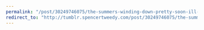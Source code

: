 ```yaml
---
permalink: "/post/30249746075/the-summers-winding-down-pretty-soon-ill-be-at"
redirect_to: "http://tumblr.spencertweedy.com/post/30249746075/the-summers-winding-down-pretty-soon-ill-be-at"
---
```

